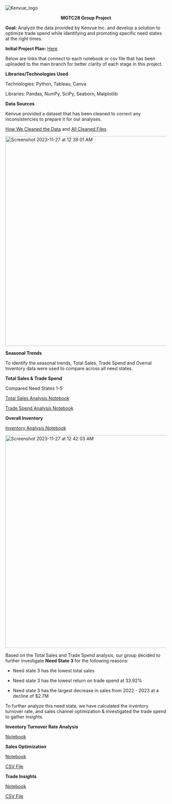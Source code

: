 ![Kenvue_logo](https://github.com/tchungg/MGTC28_Group_Project/assets/145488074/2b79478a-0a87-406b-8061-8c56ff78093e)


<p align="center"><b>MGTC28 Group Project</b></p>

**Goal:** Analyze the data provided by Kenvue Inc. and develop a solution to optimize trade spend while identifying and promoting specific need states at the right times.

**Initial Project Plan:** [Here](https://github.com/tchungg/MGTC28_Group_Project/blob/main/Initial%20Project%20Plan)

Below are links that connect to each notebook or csv file that has been uploaded to the main branch for better clarity of each stage in this project.


**Libraries/Technologies Used**

Technologies: Python, Tableau, Canva 

Libraries: Pandas, NumPy, SciPy, Seaborn, Matplotlib


**Data Sources** 

Kenvue provided a dataset that has been cleaned to correct any inconsistencies to prepare it for our analyses. 

[How We Cleaned the Data](https://github.com/tchungg/MGTC28_Group_Project/tree/main/Cleaning%20Data%20Set%20Notebooks) and [All Cleaned Files](https://github.com/tchungg/MGTC28_Group_Project/tree/main/Cleaned%20Data%20Sets)


          
<img width="654" alt="Screenshot 2023-11-27 at 12 39 01 AM" src="https://github.com/tchungg/MGTC28_Group_Project/assets/145488074/ca3840cf-d56b-4ac3-931f-9f005c41678b">


**Seasonal Trends**

To identify the seasonal trends, Total Sales, Trade Spend and Overral Inventory data were used to compare across all need states. 

**Total Sales & Trade Spend**

Compared Need States 1-5

[Total Sales Analysis Notebook](https://github.com/tchungg/MGTC28_Group_Project/tree/main/Total%20Sales_Need%20State_Line%20Graphs) 


[Trade Spend Analysis Notebook](https://github.com/tchungg/MGTC28_Group_Project/blob/0343b0e123adda2599bc2ca4072f1116c559df8e/Other/Trade%20Spend%20%26%20Need%20State%20Seasonality.ipynb)


**Overall Inventory**

[Inventory Analysis Notebook](https://github.com/tchungg/MGTC28_Group_Project/blob/ef7b7b0234f504e7a32c886007089516eb6c80b8/Other/Overall%20Inventory%20Analysis%20Notebook.ipynb)

                           
<img width="664" alt="Screenshot 2023-11-27 at 12 42 03 AM" src="https://github.com/tchungg/MGTC28_Group_Project/assets/145488074/5693e6ac-2e28-4676-ad38-4e51ba925a0c">


Based on the Total Sales and Trade Spend analysis, our group decided to further investigate **Need State 3** for the following reasons:

- Need state 3 has the lowest total sales

- Need state 3 has the lowest return on trade spend at 33.92%

- Need state 3 has the largest decrease in sales from 2022 - 2023 at a decline of $2.7M


To further analyze this need state, we have calculated the inventory turnover rate, and sales channel optimization & investigated the trade spend to gather insights. 


**Inventory Turnover Rate Analysis**

[Notebook](https://github.com/tchungg/MGTC28_Group_Project/blob/ab32ca621cf07ed842d99a848318216fa6d185b1/Inventory%20Turnover%20Rate%20Analysis.ipynb)


**Sales Optimization**

[Notebook](https://github.com/tchungg/MGTC28_Group_Project/blob/5e7b4c9711e425bf7e3f9d7065ed6d3ae30bd372/Need%20State%203%20Files/Need%20State%203_Sales%20Optimization%20Notebook.ipynb)

[CSV File](https://github.com/tchungg/MGTC28_Group_Project/blob/dd4fdb3bebcd1d4864835c78871319e3bbea3bb2/Need%20State%203%20Files/Need%20State%203_Sales%20Optimization.csv)

**Trade Insights**


[Notebook](https://github.com/tchungg/MGTC28_Group_Project/blob/cedf75a836c54778a35cd87ca65ab5e4760dfa3a/Need%20State%203%20Files/Need%20State%203_Trade%20Insights_Notebook.ipynb)


[CSV File](https://github.com/tchungg/MGTC28_Group_Project/blob/main/Need%20State%203%20Files/Need%20State%203_Trade%20Insights.csv)



